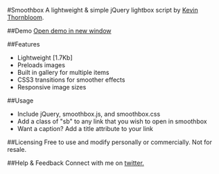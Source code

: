 #Smoothbox
A lightweight & simple jQuery lightbox script by <a href="http://kthornbloom.com">Kevin Thornbloom</a>.


##Demo
<a href="http://kthornbloom.com/smoothbox/demo.html" target="_blank">Open demo in new window</a>

##Features

- Lightweight [1.7Kb]
- Preloads images
- Built in gallery for multiple items
- CSS3 transitions for smoother effects
- Responsive image sizes

##Usage

- Include jQuery, smoothbox.js, and smoothbox.css
- Add a class of "sb" to any link that you wish to open in smoothbox
- Want a caption? Add a title attribute to your link

##Licensing
Free to use and modify personally or commercially. Not for resale. 

##Help & Feedback
Connect with me on <a href="https://twitter.com/kthornbloom" target="_blank">twitter.</a>

